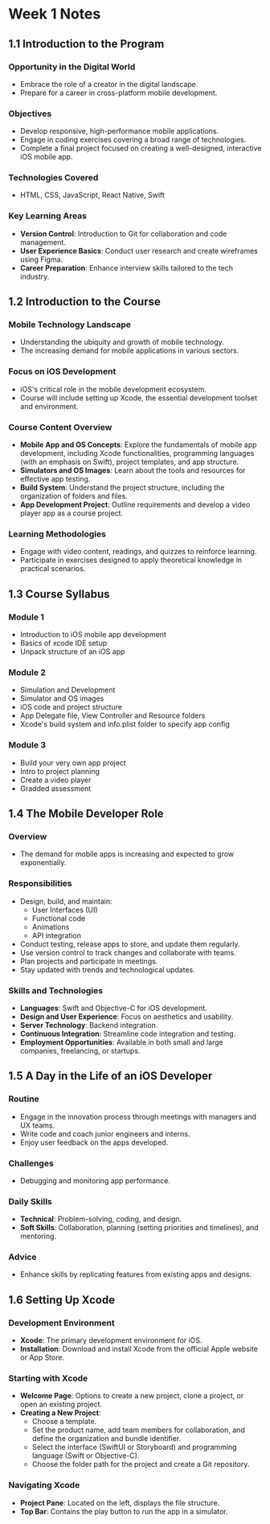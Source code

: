 # Week 1 Notes

## 1.1 Introduction to the Program

### Opportunity in the Digital World
- Embrace the role of a creator in the digital landscape.
- Prepare for a career in cross-platform mobile development.

### Objectives
- Develop responsive, high-performance mobile applications.
- Engage in coding exercises covering a broad range of technologies.
- Complete a final project focused on creating a well-designed, interactive iOS mobile app.

### Technologies Covered
- HTML, CSS, JavaScript, React Native, Swift

### Key Learning Areas
- **Version Control**: Introduction to Git for collaboration and code management.
- **User Experience Basics**: Conduct user research and create wireframes using Figma.
- **Career Preparation**: Enhance interview skills tailored to the tech industry.

## 1.2 Introduction to the Course

### Mobile Technology Landscape
- Understanding the ubiquity and growth of mobile technology.
- The increasing demand for mobile applications in various sectors.

### Focus on iOS Development
- iOS's critical role in the mobile development ecosystem.
- Course will include setting up Xcode, the essential development toolset and environment.

### Course Content Overview
- **Mobile App and OS Concepts**: Explore the fundamentals of mobile app development, including Xcode functionalities, programming languages (with an emphasis on Swift), project templates, and app structure.
- **Simulators and OS Images**: Learn about the tools and resources for effective app testing.
- **Build System**: Understand the project structure, including the organization of folders and files.
- **App Development Project**: Outline requirements and develop a video player app as a course project.

### Learning Methodologies
- Engage with video content, readings, and quizzes to reinforce learning.
- Participate in exercises designed to apply theoretical knowledge in practical scenarios.
 
## 1.3 Course Syllabus

### Module 1
- Introduction to iOS mobile app development
- Basics of xcode IDE setup
- Unpack structure of an iOS app

### Module 2
- Simulation and Development
- Simulator and OS images
- iOS code and project structure
- App Delegate file, View Controller and Resource folders
- Xcode's build system and info.plist folder to specify app config

### Module 3
- Build your very own app project
- Intro to project planning
- Create a video player
- Gradded assessment

## 1.4 The Mobile Developer Role

### Overview
- The demand for mobile apps is increasing and expected to grow exponentially.

### Responsibilities
- Design, build, and maintain:
  - User Interfaces (UI)
  - Functional code
  - Animations
  - API integration
- Conduct testing, release apps to store, and update them regularly.
- Use version control to track changes and collaborate with teams.
- Plan projects and participate in meetings.
- Stay updated with trends and technological updates.

### Skills and Technologies
- **Languages**: Swift and Objective-C for iOS development.
- **Design and User Experience**: Focus on aesthetics and usability.
- **Server Technology**: Backend integration.
- **Continuous Integration**: Streamline code integration and testing.
- **Employment Opportunities**: Available in both small and large companies, freelancing, or startups.

## 1.5 A Day in the Life of an iOS Developer

### Routine
- Engage in the innovation process through meetings with managers and UX teams.
- Write code and coach junior engineers and interns.
- Enjoy user feedback on the apps developed.

### Challenges
- Debugging and monitoring app performance.

### Daily Skills
- **Technical**: Problem-solving, coding, and design.
- **Soft Skills**: Collaboration, planning (setting priorities and timelines), and mentoring.

### Advice
- Enhance skills by replicating features from existing apps and designs.

## 1.6 Setting Up Xcode

### Development Environment
- **Xcode**: The primary development environment for iOS.
- **Installation**: Download and install Xcode from the official Apple website or App Store.

### Starting with Xcode
- **Welcome Page**: Options to create a new project, clone a project, or open an existing project.
- **Creating a New Project**:
  - Choose a template.
  - Set the product name, add team members for collaboration, and define the organization and bundle identifier.
  - Select the interface (SwiftUI or Storyboard) and programming language (Swift or Objective-C).
  - Choose the folder path for the project and create a Git repository.

### Navigating Xcode
- **Project Pane**: Located on the left, displays the file structure.
- **Top Bar**: Contains the play button to run the app in a simulator.
